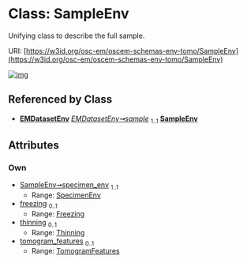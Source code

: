 
# Class: SampleEnv

Unifying class to describe the full sample.

URI: [https://w3id.org/osc-em/oscem-schemas-env-tomo/SampleEnv](https://w3id.org/osc-em/oscem-schemas-env-tomo/SampleEnv)


[![img](https://yuml.me/diagram/nofunky;dir:TB/class/[TomogramFeatures],[Thinning],[SpecimenEnv],[TomogramFeatures]<tomogram_features%200..1-++[SampleEnv],[Thinning]<thinning%200..1-++[SampleEnv],[Freezing]<freezing%200..1-++[SampleEnv],[SpecimenEnv]<specimen_env%201..1-++[SampleEnv],[EMDatasetEnv]++-%20sample%201..1>[SampleEnv],[Freezing],[EMDatasetEnv])](https://yuml.me/diagram/nofunky;dir:TB/class/[TomogramFeatures],[Thinning],[SpecimenEnv],[TomogramFeatures]<tomogram_features%200..1-++[SampleEnv],[Thinning]<thinning%200..1-++[SampleEnv],[Freezing]<freezing%200..1-++[SampleEnv],[SpecimenEnv]<specimen_env%201..1-++[SampleEnv],[EMDatasetEnv]++-%20sample%201..1>[SampleEnv],[Freezing],[EMDatasetEnv])

## Referenced by Class

 *  **[EMDatasetEnv](EMDatasetEnv.md)** *[EMDatasetEnv➞sample](EMDatasetEnv_sample.md)*  <sub>1..1</sub>  **[SampleEnv](SampleEnv.md)**

## Attributes


### Own

 * [SampleEnv➞specimen_env](SampleEnv_specimen_env.md)  <sub>1..1</sub>
     * Range: [SpecimenEnv](SpecimenEnv.md)
 * [freezing](freezing.md)  <sub>0..1</sub>
     * Range: [Freezing](Freezing.md)
 * [thinning](thinning.md)  <sub>0..1</sub>
     * Range: [Thinning](Thinning.md)
 * [tomogram_features](tomogram_features.md)  <sub>0..1</sub>
     * Range: [TomogramFeatures](TomogramFeatures.md)
